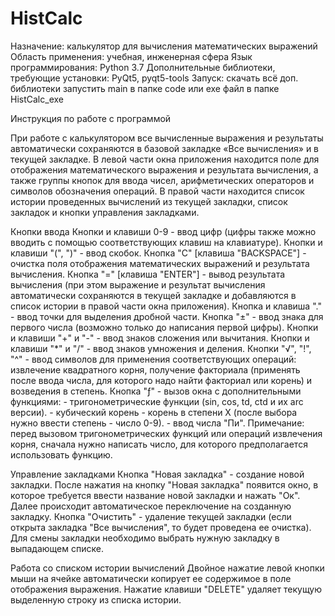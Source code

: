 # HistCalc

Назначение: калькулятор для вычисления математических выражений
Область применения: учебная, инженерная сфера
Язык программирования: Python 3.7
Дополнительные библиотеки, требующие установки: PyQt5, pyqt5-tools
Запуск: скачать всё доп. библиотеки запустить main в папке code или exe файл в папке HistCalc_exe 

Инструкция по работе с программой

При работе с калькулятором все вычисленные выражения и результаты автоматически сохраняются в базовой закладке «Все вычисления» и в текущей закладке.
В левой части окна приложения находится поле для отображения математического выражения и результата вычисления, а также группы кнопок для ввода чисел, арифметических операторов и символов обозначения операций.
В правой части находится список истории проведенных вычислений из текущей закладки, список закладок и кнопки управления закладками.

Кнопки ввода
Кнопки и клавиши 0-9 - ввод цифр (цифры также можно вводить с помощью соответствующих клавиш на клавиатуре).
Кнопки и клавиши "(", ")" - ввод скобок.
Кнопка "C" [клавиша "BACKSPACE"] - очистка поля отображения математических выражений и результата вычисления.
Кнопка "=" [клавиша "ENTER"] - вывод результата вычисления (при этом выражение и результат вычисления автоматически сохраняются в текущей закладке и добавляются в список истории в правой части окна приложения).
Кнопка и клавиша "." - ввод точки для выделения дробной части.
Кнопка "±" - ввод знака для первого числа (возможно только до написания первой цифры).
Кнопки и клавиши "+" и "-" - ввод знаков сложения или вычитания.
Кнопки и клавиши "*" и "/" - ввод знаков умножения и деления. 
Кнопки "√", "!", "^" - ввод символов для применения соответствующих операций: извлечение квадратного корня, получение факториала (применять после ввода числа, для которого надо найти факториал или корень) и возведения в степень.
Кнопка "ƒ" - вызов окна с дополнительными функциями:
	- тригонометрические функции (sin, cos, td, ctd и их arc версии).
	- кубический корень
	- корень в степени Х (после выбора нужно ввести степень - число 0-9).
	- ввод числа "Пи".
Примечание: перед вызовом тригонометрических функций или операций извлечения корня, сначала нужно написать число, для которого предполагается использовать функцию.

Управление закладками
Кнопка "Новая закладка" - создание новой закладки.
После нажатия на кнопку "Новая закладка" появится окно, в которое требуется ввести название новой закладки и нажать "Ок".
Далее происходит автоматическое переключение на созданную закладку.
Кнопка "Очистить" - удаление текущей закладки (если открыта закладка "Все вычисления", то будет проведена ее очистка).
Для смены закладки необходимо выбрать нужную закладку в выпадающем списке.

Работа со списком истории вычислений
Двойное нажатие левой кнопки мыши на ячейке автоматически копирует ее содержимое в поле отображения выражения.
Нажатие клавиши "DELETE" удаляет текущую выделенную строку из списка истории.
